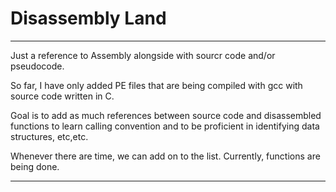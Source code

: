 # Disassembly Land
---

Just a reference to Assembly alongside with sourcr code and/or pseudocode.

So far, I have only added PE files that are being compiled with gcc with source code written in C. 

Goal is to add as much references between source code and disassembled functions to learn calling convention and to be proficient in identifying data structures, etc,etc.

Whenever there are time, we can add on to the list. Currently, functions are being done.

---
